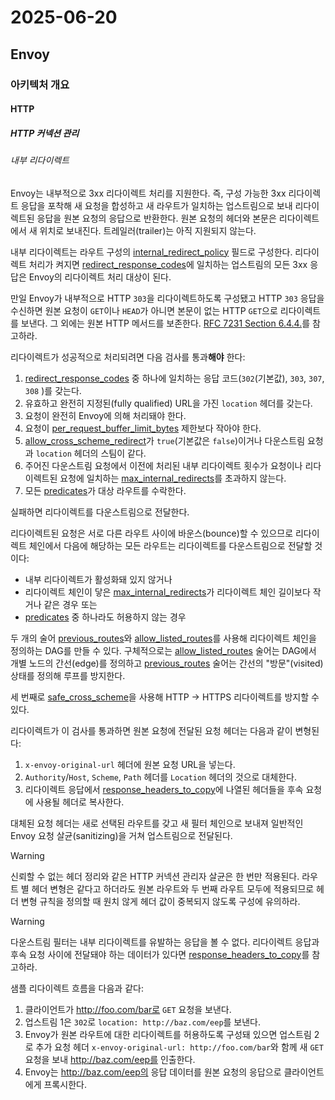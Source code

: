 # 2025-06-20

## Envoy

### 아키텍처 개요

#### HTTP

##### HTTP 커넥션 관리

###### 내부 리다이렉트

Envoy는 내부적으로 3xx 리다이렉트 처리를 지원한다. 즉, 구성 가능한 3xx 리다이렉트 응답을 포착해 새 요청을 합성하고 새 라우트가 일치하는 업스트림으로 보내 리다이렉트된 응답을 원본 요청의 응답으로 반환한다. 원본 요청의 헤더와 본문은 리다이렉트에서 새 위치로 보내진다. 트레일러(trailer)는 아직 지원되지 않는다.

내부 리다이렉트는 라우트 구성의 [internal_redirect_policy][api-http-route-management-http-route-components-internal-redirect-policy] 필드로 구성한다. 리다이렉트 처리가 켜지면 [redirect_response_codes][api-http-route-managements-http-route-components-redirect-response-codes]에 일치하는 업스트림의 모든 3xx 응답은 Envoy의 리다이렉트 처리 대상이 된다.

만일 Envoy가 내부적으로 HTTP `303`을 리다이렉트하도록 구성됐고 HTTP `303` 응답을 수신하면 원본 요청이 `GET`이나 `HEAD`가 아니면 본문이 없는 HTTP `GET`으로 리다이렉트를 보낸다. 그 외에는 원본 HTTP 메서드를 보존한다. [RFC 7231 Section 6.4.4.][rfc-7231-section-6-4-4]를 참고하라.

리다이렉트가 성공적으로 처리되려면 다음 검사를 통과**해야** 한다:

1. [redirect_response_codes][api-http-route-managements-http-route-components-redirect-response-codes] 중 하나에 일치하는 응답 코드(`302`(기본값), `303`, `307`, `308` )를 갖는다.
1. 유효하고 완전히 지정된(fully qualified) URL을 가진 `location` 헤더를 갖는다.
1. 요청이 완전히 Envoy에 의해 처리돼야 한다.
1. 요청이 [per_request_buffer_limit_bytes][api-http-route-management-http-route-components-per-request-buffer-limit-bytes] 제한보다 작아야 한다.
1. [allow_cross_scheme_redirect][api-http-route-management-http-route-components-allow-cross-scheme-redirect]가 `true`(기본값은 `false`)이거나 다운스트림 요청과 `location` 헤더의 스팀이 같다.
1. 주어진 다운스트림 요청에서 이전에 처리된 내부 리다이렉트 횟수가 요청이나 리다이렉트된 요청에 일치하는 [max_internal_redirects][api-http-route-management-http-route-components-max-internal-redirects]를 초과하지 않는다.
1. 모든 [predicates][api-http-route-management-http-route-components-predicates]가 대상 라우트를 수락한다.

실패하면 리다이렉트를 다운스트림으로 전달한다.

리다이렉트된 요청은 서로 다른 라우트 사이에 바운스(bounce)할 수 있으므로 리다이렉트 체인에서 다음에 해당하는 모든 라우트는 리다이렉트를 다운스트림으로 전달할 것이다:

* 내부 리다이렉트가 활성화돼 있지 않거나
* 리다이렉트 체인이 닿은 [max_internal_redirects][api-http-route-management-http-route-components-max-internal-redirects]가 리다이렉트 체인 길이보다 작거나 같은 경우 또는
* [predicates][api-http-route-management-http-route-components-predicates] 중 하나라도 허용하지 않는 경우

두 개의 술어 [previous_routes][api-extensions-internal-redirect-predicates-previous-routes-internal-redirect-predicate]와 [allow_listed_routes][api-extensions-internal-redirect-predicates-allow-listed-routes-internal-redirect-predicate]를 사용해 리다이렉트 체인을 정의하는 DAG를 만들 수 있다. 구체적으로는 [allow_listed_routes][api-extensions-internal-redirect-predicates-allow-listed-routes-internal-redirect-predicate] 술어는 DAG에서 개별 노드의 간선(edge)를 정의하고 [previous_routes][api-extensions-internal-redirect-predicates-previous-routes-internal-redirect-predicate] 술어는 간선의 "방문"(visited) 상태를 정의해 루프를 방지한다.

세 번째로 [safe_cross_scheme][api-extensions-internal-redirect-predicates-safe-cross-scheme-internal-redirect-predicate]을 사용해 HTTP -> HTTPS 리다이렉트를 방지할 수 있다.

리다이렉트가 이 검사를 통과하면 원본 요청에 전달된 요청 헤더는 다음과 같이 변형된다:

1. `x-envoy-original-url` 헤더에 원본 요청 URL을 넣는다.
2. `Authority`/`Host`, `Scheme`, `Path` 헤더를 `Location` 헤더의 것으로 대체한다.
3. 리다이렉트 응답에서 [response_headers_to_copy][api-http-route-management-http-route-components-response-headers-to-copy]에 나열된 헤더들을 후속 요청에 사용될 헤더로 복사한다.

대체된 요청 헤더는 새로 선택된 라우트를 갖고 새 필터 체인으로 보내져 일반적인 Envoy 요청 살균(sanitizing)을 거쳐 업스트림으로 전달된다.

> [!WARNING]
>
> 신뢰할 수 없는 헤더 정리와 같은 HTTP 커넥션 관리자 살균은 한 번만 적용된다. 라우트 별 헤더 변형은 같다고 하더라도 원본 라우트와 두 번째 라우트 모두에 적용되므로 헤더 변형 규칙을 정의할 때 원치 않게 헤더 값이 중복되지 않도록 구성에 유의하라.

> [!WARNING]
>
> 다운스트림 필터는 내부 리다이렉트를 유발하는 응답을 볼 수 없다. 리다이렉트 응답과 후속 요청 사이에 전달돼야 하는 데이터가 있다면 [response_headers_to_copy][api-http-route-management-http-route-components-response-headers-to-copy]를 참고하라.

샘플 리다이렉트 흐름을 다음과 같다:

1. 클라이언트가 http://foo.com/bar로 `GET` 요청을 보낸다.
2. 업스트림 1은 `302`로 `location: http://baz.com/eep`를 보낸다.
3. Envoy가 원본 라우트에 대한 리다이렉트를 허용하도록 구성돼 있으면 업스트림 2로 추가 요청 헤더 `x-envoy-original-url: http://foo.com/bar`와 함께 새 `GET` 요청을 보내 http://baz.com/eep를 인출한다.
4. Envoy는 http://baz.com/eep의 응답 데이터를 원본 요청의 응답으로 클라이언트에게 프록시한다.



[api-http-route-management-http-route-components-internal-redirect-policy]: https://www.envoyproxy.io/docs/envoy/latest/api-v3/config/route/v3/route_components.proto#envoy-v3-api-field-config-route-v3-routeaction-internal-redirect-policy
[api-http-route-managements-http-route-components-redirect-response-codes]: https://www.envoyproxy.io/docs/envoy/latest/api-v3/config/route/v3/route_components.proto#envoy-v3-api-field-config-route-v3-internalredirectpolicy-redirect-response-codes
[rfc-7231-section-6-4-4]: https://tools.ietf.org/html/rfc7231#section-6.4.4
[api-http-route-management-http-route-components-per-request-buffer-limit-bytes]: https://www.envoyproxy.io/docs/envoy/latest/api-v3/config/route/v3/route_components.proto#envoy-v3-api-field-config-route-v3-route-per-request-buffer-limit-bytes
[api-http-route-management-http-route-components-allow-cross-scheme-redirect]: https://www.envoyproxy.io/docs/envoy/latest/api-v3/config/route/v3/route_components.proto#envoy-v3-api-field-config-route-v3-internalredirectpolicy-allow-cross-scheme-redirect
[api-http-route-management-http-route-components-max-internal-redirects]: https://www.envoyproxy.io/docs/envoy/latest/api-v3/config/route/v3/route_components.proto#envoy-v3-api-field-config-route-v3-internalredirectpolicy-max-internal-redirects
[api-http-route-management-http-route-components-predicates]: https://www.envoyproxy.io/docs/envoy/latest/api-v3/config/route/v3/route_components.proto#envoy-v3-api-field-config-route-v3-internalredirectpolicy-predicates
[api-extensions-internal-redirect-predicates-previous-routes-internal-redirect-predicate]: https://www.envoyproxy.io/docs/envoy/latest/api-v3/config/route/v3/route_components.proto#envoy-v3-api-field-config-route-v3-internalredirectpolicy-max-internal-redirects
[api-extensions-internal-redirect-predicates-allow-listed-routes-internal-redirect-predicate]: https://www.envoyproxy.io/docs/envoy/latest/api-v3/extensions/internal_redirect/allow_listed_routes/v3/allow_listed_routes_config.proto#envoy-v3-api-msg-extensions-internal-redirect-allow-listed-routes-v3-allowlistedroutesconfig
[api-extensions-internal-redirect-predicates-safe-cross-scheme-internal-redirect-predicate]: https://www.envoyproxy.io/docs/envoy/latest/api-v3/extensions/internal_redirect/safe_cross_scheme/v3/safe_cross_scheme_config.proto#envoy-v3-api-msg-extensions-internal-redirect-safe-cross-scheme-v3-safecrossschemeconfig
[api-http-route-management-http-route-components-response-headers-to-copy]: https://www.envoyproxy.io/docs/envoy/latest/api-v3/config/route/v3/route_components.proto#envoy-v3-api-field-config-route-v3-internalredirectpolicy-response-headers-to-copy